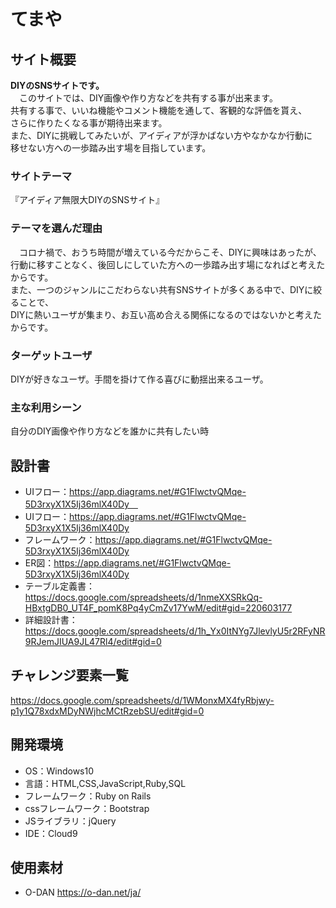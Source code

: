 # てまや

## サイト概要
**DIYのSNSサイトです。**<br>
&emsp;このサイトでは、DIY画像や作り方などを共有する事が出来ます。<br>
共有する事で、いいね機能やコメント機能を通して、客観的な評価を貰え、<br>
さらに作りたくなる事が期待出来ます。<br>
また、DIYに挑戦してみたいが、アイディアが浮かばない方やなかなか行動に<br>
移せない方への一歩踏み出す場を目指しています。<br>

### サイトテーマ
『アイディア無限大DIYのSNSサイト』

### テーマを選んだ理由
&emsp;コロナ禍で、おうち時間が増えている今だからこそ、DIYに興味はあったが、<br>
行動に移すことなく、後回しにしていた方への一歩踏み出す場になればと考えたからです。<br>
また、一つのジャンルにこだわらない共有SNSサイトが多くある中で、DIYに絞ることで、<br>
DIYに熱いユーザが集まり、お互い高め合える関係になるのではないかと考えたからです。<br>

### ターゲットユーザ
DIYが好きなユーザ。手間を掛けて作る喜びに動揺出来るユーザ。

### 主な利用シーン
自分のDIY画像や作り方などを誰かに共有したい時

## 設計書
- UIフロー：https://app.diagrams.net/#G1FlwctvQMqe-5D3rxyX1X5Ij36mlX40Dy　
- UIフロー：https://app.diagrams.net/#G1FlwctvQMqe-5D3rxyX1X5Ij36mlX40Dy
- フレームワーク：https://app.diagrams.net/#G1FlwctvQMqe-5D3rxyX1X5Ij36mlX40Dy
- ER図：https://app.diagrams.net/#G1FlwctvQMqe-5D3rxyX1X5Ij36mlX40Dy
- テーブル定義書：https://docs.google.com/spreadsheets/d/1nmeXXSRkQq-HBxtgDB0_UT4F_pomK8Pq4yCmZv17YwM/edit#gid=220603177
- 詳細設計書：https://docs.google.com/spreadsheets/d/1h_Yx0ItNYg7JlevlyU5r2RFyNR9RJemJIUA9JL47Rl4/edit#gid=0


## チャレンジ要素一覧
https://docs.google.com/spreadsheets/d/1WMonxMX4fyRbjwy-p1y1Q78xdxMDyNWjhcMCtRzebSU/edit#gid=0

## 開発環境
- OS：Windows10
- 言語：HTML,CSS,JavaScript,Ruby,SQL
- フレームワーク：Ruby on Rails
- cssフレームワーク：Bootstrap
- JSライブラリ：jQuery
- IDE：Cloud9

## 使用素材
- O-DAN https://o-dan.net/ja/
